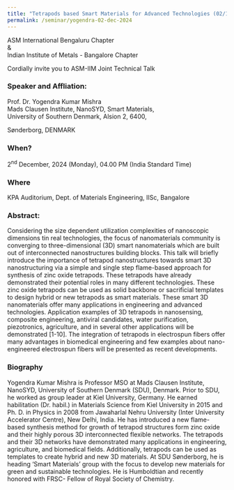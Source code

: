 ```yaml
---
title: "Tetrapods based Smart Materials for Advanced Technologies (02/12/24)"
permalink: /seminar/yogendra-02-dec-2024
---
```

ASM International Bengaluru Chapter<br>
&<br>
Indian Institute of Metals - Bangalore Chapter<br> 

Cordially invite you to ASM-IIM Joint Technical Talk

### Speaker and Affliation:
Prof. Dr. Yogendra Kumar Mishra<br>
Mads Clausen Institute, NanoSYD, Smart Materials,<br>
University of Southern Denmark, Alsion 2, 6400,

  Sønderborg, DENMARK  

### When?
2<sup>nd</sup> December, 2024 (Monday), 04.00 PM (India Standard Time)

### Where
KPA Auditorium, Dept. of Materials Engineering, IISc, Bangalore

### Abstract:

Considering the size dependent utilization complexities of nanoscopic dimensions tin real technologies, the focus of nanomaterials community is converging to three-dimensional (3D) smart nanomaterials which are built out of interconnected nanostructures building blocks. This talk will briefly introduce the importance of tetrapod nanostructures towards smart 3D nanostructuring via a simple and single step flame-based approach for synthesis of zinc oxide tetrapods. These tetrapods have already demonstrated their potential roles in many different technologies. These zinc oxide tetrapods can be used as solid backbone or sacrificial templates to design hybrid or new tetrapods as smart materials. These smart 3D nanomaterials offer many applications in engineering and advanced technologies. Application examples of 3D tetrapods in nanosensing, composite engineering, antiviral candidates, water purification, piezotronics, agriculture, and in several other applications will be demonstrated [1-10]. The integration of tetrapods in electrospun fibers offer many advantages in biomedical engineering and few examples about nano-engineered electrospun fibers will be presented as recent developments.



### Biography

Yogendra Kumar Mishra is Professor MSO at Mads Clausen Institute, NanoSYD, University of Southern Denmark (SDU), Denmark. Prior to SDU, he worked as group leader at Kiel University, Germany. He earned habilitation (Dr. habil.) in Materials Science from Kiel University in 2015 and Ph. D. in Physics in 2008 from Jawaharlal Nehru University (Inter University Accelerator Centre), New Delhi, India. He has introduced a new flame-based synthesis method for growth of tetrapod structures form zinc oxide and their highly porous 3D interconnected flexible networks. The tetrapods and their 3D networks have demonstrated many applications in engineering, agriculture, and biomedical fields. Additionally, tetrapods can be used as templates to create hybrid and new 3D materials. At SDU Sønderborg, he is heading ‘Smart Materials’ group with the focus to develop new materials for green and sustainable technologies. He is Humboldtian and recently honored with FRSC- Fellow of Royal Society of Chemistry.
